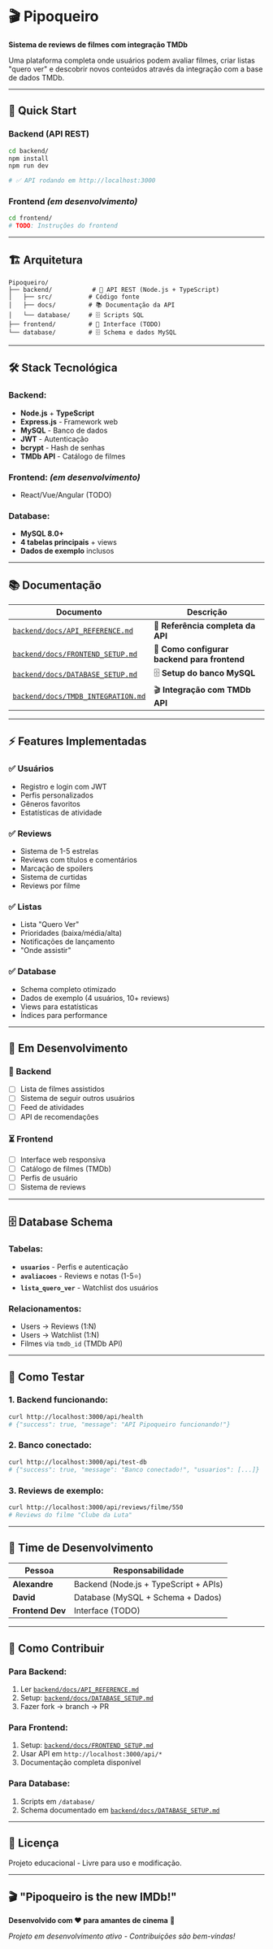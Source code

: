 # 🎬 Pipoqueiro

**Sistema de reviews de filmes com integração TMDb**

Uma plataforma completa onde usuários podem avaliar filmes, criar listas "quero ver" e descobrir novos conteúdos através da integração com a base de dados TMDb.

---

## 🚀 **Quick Start**

### **Backend (API REST)**
```bash
cd backend/
npm install
npm run dev

# ✅ API rodando em http://localhost:3000
```

### **Frontend** *(em desenvolvimento)*
```bash
cd frontend/
# TODO: Instruções do frontend
```

---

## 🏗️ **Arquitetura**

```
Pipoqueiro/
├── backend/           # 🔧 API REST (Node.js + TypeScript)
│   ├── src/          # Código fonte
│   ├── docs/         # 📚 Documentação da API
│   └── database/     # 🗄️ Scripts SQL
├── frontend/         # 🎨 Interface (TODO)
└── database/         # 🗄️ Schema e dados MySQL
```

---

## 🛠️ **Stack Tecnológica**

### **Backend:**
- **Node.js** + **TypeScript**
- **Express.js** - Framework web
- **MySQL** - Banco de dados
- **JWT** - Autenticação
- **bcrypt** - Hash de senhas
- **TMDb API** - Catálogo de filmes

### **Frontend:** *(em desenvolvimento)*
- React/Vue/Angular (TODO)

### **Database:**
- **MySQL 8.0+**
- **4 tabelas principais** + views
- **Dados de exemplo** inclusos

---

## 📚 **Documentação**

| Documento | Descrição |
|-----------|-----------|
| [`backend/docs/API_REFERENCE.md`](backend/docs/API_REFERENCE.md) | 📡 **Referência completa da API** |
| [`backend/docs/FRONTEND_SETUP.md`](backend/docs/FRONTEND_SETUP.md) | 🚀 **Como configurar backend para frontend** |
| [`backend/docs/DATABASE_SETUP.md`](backend/docs/DATABASE_SETUP.md) | 🗄️ **Setup do banco MySQL** |
| [`backend/docs/TMDB_INTEGRATION.md`](backend/docs/TMDB_INTEGRATION.md) | 🎬 **Integração com TMDb API** |

---

## ⚡ **Features Implementadas**

### **✅ Usuários**
- Registro e login com JWT
- Perfis personalizados
- Gêneros favoritos
- Estatísticas de atividade

### **✅ Reviews**
- Sistema de 1-5 estrelas
- Reviews com títulos e comentários
- Marcação de spoilers
- Sistema de curtidas
- Reviews por filme

### **✅ Listas**
- Lista "Quero Ver"
- Prioridades (baixa/média/alta)
- Notificações de lançamento
- "Onde assistir"

### **✅ Database**
- Schema completo otimizado
- Dados de exemplo (4 usuários, 10+ reviews)
- Views para estatísticas
- Índices para performance

---

## 🎯 **Em Desenvolvimento**

### **🔄 Backend**
- [ ] Lista de filmes assistidos
- [ ] Sistema de seguir outros usuários  
- [ ] Feed de atividades
- [ ] API de recomendações

### **⏳ Frontend**
- [ ] Interface web responsiva
- [ ] Catálogo de filmes (TMDb)
- [ ] Perfis de usuário
- [ ] Sistema de reviews

---

## 🗄️ **Database Schema**

### **Tabelas:**
- **`usuarios`** - Perfis e autenticação
- **`avaliacoes`** - Reviews e notas (1-5⭐)
- **`lista_quero_ver`** - Watchlist dos usuários

### **Relacionamentos:**
- Users → Reviews (1:N)
- Users → Watchlist (1:N)  
- Filmes via `tmdb_id` (TMDb API)

---

## 🧪 **Como Testar**

### **1. Backend funcionando:**
```bash
curl http://localhost:3000/api/health
# {"success": true, "message": "API Pipoqueiro funcionando!"}
```

### **2. Banco conectado:**
```bash
curl http://localhost:3000/api/test-db
# {"success": true, "message": "Banco conectado!", "usuarios": [...]}
```

### **3. Reviews de exemplo:**
```bash
curl http://localhost:3000/api/reviews/filme/550
# Reviews do filme "Clube da Luta"
```

---

## 👥 **Time de Desenvolvimento**

| Pessoa | Responsabilidade |
|--------|-----------------|
| **Alexandre** | Backend (Node.js + TypeScript + APIs) |
| **David** | Database (MySQL + Schema + Dados) |
| **Frontend Dev** | Interface (TODO) |

---

## 🤝 **Como Contribuir**

### **Para Backend:**
1. Ler [`backend/docs/API_REFERENCE.md`](backend/docs/API_REFERENCE.md)
2. Setup: [`backend/docs/DATABASE_SETUP.md`](backend/docs/DATABASE_SETUP.md)
3. Fazer fork → branch → PR

### **Para Frontend:**
1. Setup: [`backend/docs/FRONTEND_SETUP.md`](backend/docs/FRONTEND_SETUP.md)
2. Usar API em `http://localhost:3000/api/*`
3. Documentação completa disponível

### **Para Database:**
1. Scripts em `/database/`
2. Schema documentado em [`backend/docs/DATABASE_SETUP.md`](backend/docs/DATABASE_SETUP.md)

---

## 📝 **Licença**

Projeto educacional - Livre para uso e modificação.

---

## 🎬 **"Pipoqueiro is the new IMDb!"**

**Desenvolvido com ❤️ para amantes de cinema** 🍿

*Projeto em desenvolvimento ativo - Contribuições são bem-vindas!*